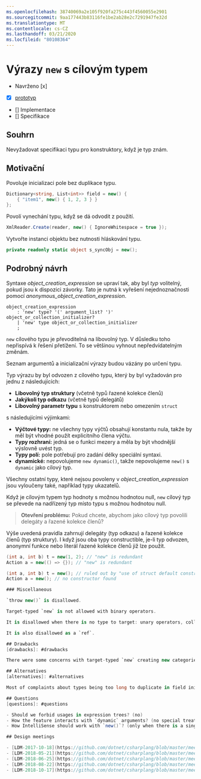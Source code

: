 ```yaml
---
ms.openlocfilehash: 38740069a2e105f920fa275c443f4560055e2901
ms.sourcegitcommit: 9aa177443b83116fe1be2ab28e2c7291947fe32d
ms.translationtype: MT
ms.contentlocale: cs-CZ
ms.lasthandoff: 03/21/2020
ms.locfileid: "80108364"
---
```


# <a name="target-typed-new-expressions"></a>Výrazy `new` s cílovým typem

* Navrženo [x]
* [x] [prototyp](https://github.com/alrz/roslyn/tree/features/target-typed-new)
* [] Implementace
* [] Specifikace

## <a name="summary"></a>Souhrn
[summary]: #summary

Nevyžadovat specifikaci typu pro konstruktory, když je typ znám. 

## <a name="motivation"></a>Motivační
[motivation]: #motivation

Povoluje inicializaci pole bez duplikace typu.
```cs
Dictionary<string, List<int>> field = new() {
    { "item1", new() { 1, 2, 3 } }
};
```

Povolí vynechání typu, když se dá odvodit z použití.
```cs
XmlReader.Create(reader, new() { IgnoreWhitespace = true });
```

Vytvořte instanci objektu bez nutnosti hláskování typu.
```cs
private readonly static object s_syncObj = new();
```

## <a name="detailed-design"></a>Podrobný návrh
[design]: #detailed-design

Syntaxe *object_creation_expression* se upraví tak, aby byl *typ* volitelný, pokud jsou k dispozici závorky. Tato je nutná k vyřešení nejednoznačnosti pomocí *anonymous_object_creation_expression*.
```antlr
object_creation_expression
    : 'new' type? '(' argument_list? ')' object_or_collection_initializer?
    | 'new' type object_or_collection_initializer
    ;
```

`new` cílového typu je převoditelná na libovolný typ. V důsledku toho nepřispívá k řešení přetížení. To se většinou vyhnout nepředvídatelným změnám.

Seznam argumentů a inicializační výrazy budou vázány po určení typu.

Typ výrazu by byl odvozen z cílového typu, který by byl vyžadován pro jednu z následujících:

- **Libovolný typ struktury** (včetně typů řazené kolekce členů)
- **Jakýkoli typ odkazu** (včetně typů delegátů)
- **Libovolný parametr typu** s konstruktorem nebo omezením `struct`

s následujícími výjimkami:

- **Výčtové typy:** ne všechny typy výčtů obsahují konstantu nula, takže by měl být vhodné použít explicitního člena výčtu.
- **Typy rozhraní:** jedná se o funkci mezery a měla by být vhodnější výslovně uvést typ.
- **Typy polí:** pole potřebují pro zadání délky speciální syntaxi.
- **dynamické:** nepovolujeme `new dynamic()`, takže nepovolujeme `new()` s `dynamic` jako cílový typ.

Všechny ostatní typy, které nejsou povoleny v *object_creation_expression* jsou vyloučeny také, například typy ukazatelů.

Když je cílovým typem typ hodnoty s možnou hodnotou null, `new` cílový typ se převede na nadřízený typ místo typu s možnou hodnotou null.

> **Otevření problému:** Pokud chcete, abychom jako cílový typ povolili delegáty a řazené kolekce členů?

Výše uvedená pravidla zahrnují delegáty (typ odkazu) a řazené kolekce členů (typ struktury). I když jsou oba typy constructible, je-li typ odvozen, anonymní funkce nebo literál řazené kolekce členů již lze použít.
```cs
(int a, int b) t = new(1, 2); // "new" is redundant
Action a = new(() => {}); // "new" is redundant

(int a, int b) t = new(); // ruled out by "use of struct default constructor"
Action a = new(); // no constructor found

### Miscellaneous

`throw new()` is disallowed.

Target-typed `new` is not allowed with binary operators.

It is disallowed when there is no type to target: unary operators, collection of a `foreach`, in a `using`, in a deconstruction, in an `await` expression, as an anonymous type property (`new { Prop = new() }`), in a `lock` statement, in a `sizeof`, in a `fixed` statement, in a member access (`new().field`), in a dynamically dispatched operation (`someDynamic.Method(new())`), in a LINQ query, as the operand of the `is` operator, as the left operand of the `??` operator,  ...

It is also disallowed as a `ref`.

## Drawbacks
[drawbacks]: #drawbacks

There were some concerns with target-typed `new` creating new categories of breaking changes, but we already have that with `null` and `default`, and that has not been a significant problem.

## Alternatives
[alternatives]: #alternatives

Most of complaints about types being too long to duplicate in field initialization is about *type arguments* not the type itself, we could infer only type arguments like `new Dictionary(...)` (or similar) and infer type arguments locally from arguments or the collection initializer.

## Questions
[questions]: #questions

- Should we forbid usages in expression trees? (no)
- How the feature interacts with `dynamic` arguments? (no special treatment)
- How IntelliSense should work with `new()`? (only when there is a single target-type)

## Design meetings

- [LDM-2017-10-18](https://github.com/dotnet/csharplang/blob/master/meetings/2017/LDM-2017-10-18.md#100)
- [LDM-2018-05-21](https://github.com/dotnet/csharplang/blob/master/meetings/2018/LDM-2018-05-21.md)
- [LDM-2018-06-25](https://github.com/dotnet/csharplang/blob/master/meetings/2018/LDM-2018-06-25.md)
- [LDM-2018-08-22](https://github.com/dotnet/csharplang/blob/master/meetings/2018/LDM-2018-08-22.md#target-typed-new)
- [LDM-2018-10-17](https://github.com/dotnet/csharplang/blob/master/meetings/2018/LDM-2018-10-17.md)
